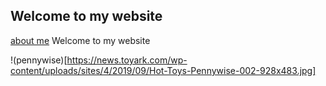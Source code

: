 ## Welcome to my website
[about me](about.md)
Welcome to my website 

 !(pennywise)[https://news.toyark.com/wp-content/uploads/sites/4/2019/09/Hot-Toys-Pennywise-002-928x483.jpg]

